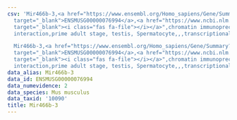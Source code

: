 ```yaml
---
csv: 'Mir466b-3,<a href="https://www.ensembl.org/Homo_sapiens/Gene/Summary?db=core;g=ENSMUSG00000076994"
  target="_blank">ENSMUSG00000076994</a>,<a href="https://www.ncbi.nlm.nih.gov/pubmed/25450459"
  target="_blank"><i class="fas fa-file"></i></a>",chromatin immunoprecipitation assay,direct
  interaction,prime adult stage, testis, Spermatocyte,,,transcriptional regulation,

  Mir466b-3,<a href="https://www.ensembl.org/Homo_sapiens/Gene/Summary?db=core;g=ENSMUSG00000076994"
  target="_blank">ENSMUSG00000076994</a>,<a href="https://www.ncbi.nlm.nih.gov/pubmed/25450459"
  target="_blank"><i class="fas fa-file"></i></a>",chromatin immunoprecipitation assay,direct
  interaction,prime adult stage, testis, Spermatocyte,,,transcriptional regulation,'
data_alias: Mir466b-3
data_id: ENSMUSG00000076994
data_numevidence: 2
data_species: Mus musculus
data_taxid: '10090'
title: Mir466b-3
---
```

